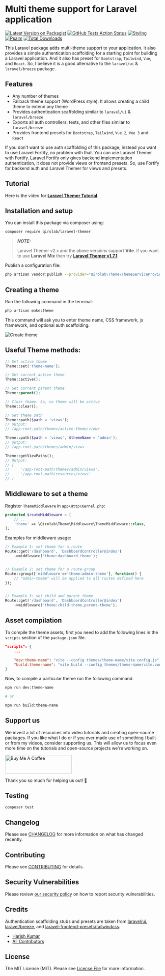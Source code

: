 # Multi theme support for Laravel application

[![Latest Version on Packagist](https://img.shields.io/packagist/v/qirolab/laravel-themer.svg?style=flat-square)](https://packagist.org/packages/qirolab/laravel-themer)
[![GitHub Tests Action Status](https://img.shields.io/github/workflow/status/qirolab/laravel-themer/Tests?label=Tests)](https://github.com/qirolab/laravel-themer/actions?query=workflow%3ATests+branch%3Amaster)
[![Styling](https://github.com/qirolab/laravel-themer/workflows/Check%20&%20fix%20styling/badge.svg)](https://github.com/qirolab/laravel-themer/actions?query=workflow%3A%22Check+%26+fix+styling%22)
[![Psalm](https://github.com/qirolab/laravel-themer/workflows/Psalm/badge.svg)](https://github.com/qirolab/laravel-themer/actions?query=workflow%3APsalm)
[![Total Downloads](https://img.shields.io/packagist/dt/qirolab/laravel-themer.svg?style=flat-square)](https://packagist.org/packages/qirolab/laravel-themer)


This Laravel package adds multi-theme support to your application. It also provides a simple authentication scaffolding for a starting point for building a Laravel application. And it also has preset for  `Bootstrap`, `Tailwind`, `Vue`, and `React`. So, I believe it is a good alternative to the `laravel/ui` & `laravel/breeze` package.

## Features
- Any number of themes
- Fallback theme support (WordPress style); It allows creating a child theme to extend any theme
- Provides authentication scaffolding similar to `laravel/ui` & `laravel/breeze`
- Exports all auth controllers, tests, and other files similar to `laravel/breeze`
- Provides frontend presets for `Bootstrap`, `Tailwind`, `Vue 2`, `Vue 3` and `React`

If you don't want to use auth scaffolding of this package, instead you want to
use Laravel Fortify, no problem with that. You can use Laravel Themer with
Fortify.  Laravel Fortify only gives backend implementation authentication, it
does not provide views or frontend presets. So, use Fortify for backend auth and
Laravel Themer for views and presets.

## Tutorial
Here is the video for **[Laravel Themer Tutorial](https://www.youtube.com/watch?v=Ty4ZwFTLYXE)**.

## Installation and setup

You can install this package via composer using:
```bash
composer require qirolab/laravel-themer
```

> **_NOTE:_**
>
> Laravel Themer v2.x and the above versions support **Vite**.
> If you want to use **Laravel Mix** then try **[Laravel Themer v1.7.1](https://github.com/qirolab/laravel-themer/tree/1.7.1 "Laravel Themer v1.7.1")**

Publish a configuration file:
```bash
php artisan vendor:publish --provider="Qirolab\Theme\ThemeServiceProvider" --tag="config"
```

## Creating a theme

Run the following command in the terminal:
```bash
php artisan make:theme
```
This command will ask you to enter theme name, CSS framework, js framework, and optional auth scaffolding.

<img src="https://i.imgur.com/HDhORv1.png" alt="Create theme" />

## Useful Theme methods:

```php
// Set active theme
Theme::set('theme-name');

// Get current active theme
Theme::active();

// Get current parent theme
Theme::parent();

// Clear theme. So, no theme will be active
Theme::clear();

// Get theme path
Theme::path($path = 'views');
// output:
// /app-root-path/themes/active-theme/views

Theme::path($path = 'views', $themeName = 'admin');
// output:
// /app-root-path/themes/admin/views

Theme::getViewPaths();
// Output:
// [
//     '/app-root-path/themes/admin/views',
//     '/app-root-path/resources/views'
// ]

```

## Middleware to set a theme
Register `ThemeMiddleware` in `app\Http\Kernel.php`:

```php
protected $routeMiddleware = [
    // ...
    'theme' => \Qirolab\Theme\Middleware\ThemeMiddleware::class,
];
```
Examples for middleware usage:
```php
// Example 1: set theme for a route
Route::get('/dashboard', 'DashboardController@index')
    ->middleware('theme:dashboard-theme');


// Example 2: set theme for a route-group
Route::group(['middleware'=>'theme:admin-theme'], function() {
    // "admin-theme" will be applied to all routes defined here
});


// Example 3: set child and parent theme
Route::get('/dashboard', 'DashboardController@index')
    ->middleware('theme:child-theme,parent-theme');
```

## Asset compilation
 To compile the theme assets, first you need to add the following lines in the `scripts` section of the `package.json` file.

```json
"scripts": {
    ...

    "dev:theme-name": "vite --config themes/theme-name/vite.config.js",
    "build:theme-name": "vite build --config themes/theme-name/vite.config.js"
}
```
Now, to compile a particular theme run the following command:

```bash
npm run dev:theme-name

# or

npm run build:theme-name
```

## Support us
We invest a lot of resources into video tutorials and creating open-source packages. If you like what I do or if you ever made use of something I built or from my videos, consider supporting us. This will allow us to focus even more time on the tutorials and open-source projects we're working on.

<a href="https://www.buymeacoffee.com/qirolab" target="_blank"><img
src="https://i.imgur.com/zHowozE.png" alt="Buy Me A Coffee" style="height: 60px
!important; width: 217px !important;"></a>

Thank you so much for helping us out! 🥰

## Testing

```bash
composer test
```

## Changelog

Please see [CHANGELOG](CHANGELOG.md) for more information on what has changed recently.

## Contributing

Please see [CONTRIBUTING](.github/CONTRIBUTING.md) for details.

## Security Vulnerabilities

Please review [our security policy](../../security/policy) on how to report security vulnerabilities.

## Credits
Authentication scaffolding stubs and presets are taken from [laravel/ui](https://github.com/laravel/ui), [laravel/breeze](https://github.com/laravel/breeze), and [laravel-frontend-presets/tailwindcss](https://github.com/laravel-frontend-presets/tailwindcss).

- [Harish Kumar](https://github.com/hkp22)
- [All Contributors](../../contributors)

## License

The MIT License (MIT). Please see [License File](LICENSE.md) for more information.
